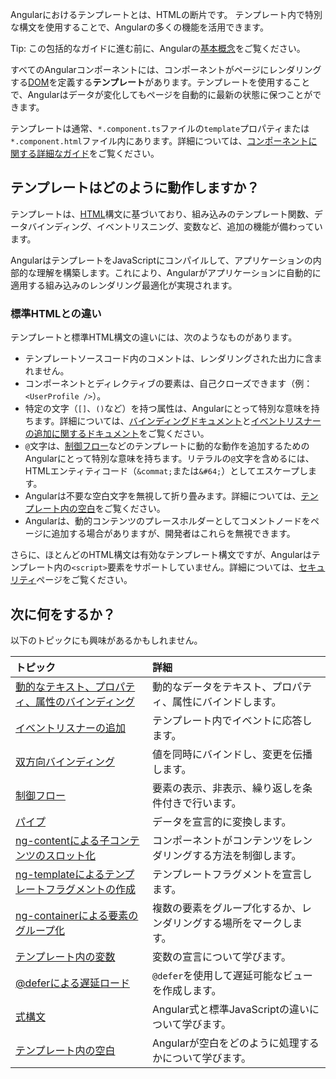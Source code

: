 <docs-decorative-header title="テンプレート構文" imgSrc="adev/src/assets/images/templates.svg"> <!-- markdownlint-disable-line -->
Angularにおけるテンプレートとは、HTMLの断片です。
テンプレート内で特別な構文を使用することで、Angularの多くの機能を活用できます。
</docs-decorative-header>

Tip: この包括的なガイドに進む前に、Angularの[基本概念](essentials/templates)をご覧ください。

すべてのAngularコンポーネントには、コンポーネントがページにレンダリングする[DOM](https://developer.mozilla.org/en-US/docs/Web/API/Document_Object_Model)を定義する**テンプレート**があります。テンプレートを使用することで、Angularはデータが変化してもページを自動的に最新の状態に保つことができます。

テンプレートは通常、`*.component.ts`ファイルの`template`プロパティまたは`*.component.html`ファイル内にあります。詳細については、[コンポーネントに関する詳細なガイド](/guide/components)をご覧ください。

## テンプレートはどのように動作しますか？

テンプレートは、[HTML](https://developer.mozilla.org/en-US/docs/Web/HTML)構文に基づいており、組み込みのテンプレート関数、データバインディング、イベントリスニング、変数など、追加の機能が備わっています。

AngularはテンプレートをJavaScriptにコンパイルして、アプリケーションの内部的な理解を構築します。これにより、Angularがアプリケーションに自動的に適用する組み込みのレンダリング最適化が実現されます。

### 標準HTMLとの違い

テンプレートと標準HTML構文の違いには、次のようなものがあります。

- テンプレートソースコード内のコメントは、レンダリングされた出力に含まれません。
- コンポーネントとディレクティブの要素は、自己クローズできます（例：`<UserProfile />`）。
- 特定の文字（`[]`、`()`など）を持つ属性は、Angularにとって特別な意味を持ちます。詳細については、[バインディングドキュメント](guide/templates/binding)と[イベントリスナーの追加に関するドキュメント](guide/templates/event-listeners)をご覧ください。
- `@`文字は、[制御フロー](guide/templates/control-flow)などのテンプレートに動的な動作を追加するためのAngularにとって特別な意味を持ちます。リテラルの`@`文字を含めるには、HTMLエンティティコード（`&commat;`または`&#64;`）としてエスケープします。
- Angularは不要な空白文字を無視して折り畳みます。詳細については、[テンプレート内の空白](guide/templates/whitespace)をご覧ください。
- Angularは、動的コンテンツのプレースホルダーとしてコメントノードをページに追加する場合がありますが、開発者はこれらを無視できます。

さらに、ほとんどのHTML構文は有効なテンプレート構文ですが、Angularはテンプレート内の`<script>`要素をサポートしていません。詳細については、[セキュリティ](best-practices/security)ページをご覧ください。

## 次に何をするか？

以下のトピックにも興味があるかもしれません。

| トピック                                                                      | 詳細                                                                                 |
| :-------------------------------------------------------------------------- | :-------------------------------------------------------------------------------------- |
| [動的なテキスト、プロパティ、属性のバインディング](guide/templates/binding) | 動的なデータをテキスト、プロパティ、属性にバインドします。                                   |
| [イベントリスナーの追加](guide/templates/event-listeners)                   | テンプレート内でイベントに応答します。                                                    |
| [双方向バインディング](guide/templates/two-way-binding)                          | 値を同時にバインドし、変更を伝播します。                                     |
| [制御フロー](guide/templates/control-flow)                                | 要素の表示、非表示、繰り返しを条件付きで行います。                                           |
| [パイプ](guide/templates/pipes)                                              | データを宣言的に変換します。                                                           |
| [ng-contentによる子コンテンツのスロット化](guide/templates/ng-content)        | コンポーネントがコンテンツをレンダリングする方法を制御します。                                                  |
| [ng-templateによるテンプレートフラグメントの作成](guide/templates/ng-template)   | テンプレートフラグメントを宣言します。                                                            |
| [ng-containerによる要素のグループ化](guide/templates/ng-container)         | 複数の要素をグループ化するか、レンダリングする場所をマークします。                      |
| [テンプレート内の変数](guide/templates/variables)                         | 変数の宣言について学びます。                                                      |
| [@deferによる遅延ロード](guide/templates/defer)                       | `@defer`を使用して遅延可能なビューを作成します。                                                  |
| [式構文](guide/templates/expression-syntax)                      | Angular式と標準JavaScriptの違いについて学びます。 |
| [テンプレート内の空白](guide/templates/whitespace)                       | Angularが空白をどのように処理するかについて学びます。                                                   |
